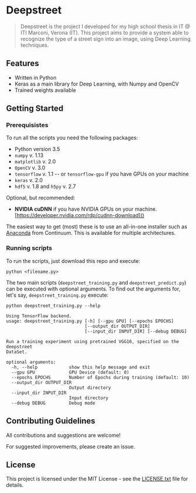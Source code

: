 # Deepstreet

> Deepstreet is the project I developed for my high school thesis in IT @ ITI Marconi, Verona (IT).
This project aims to provide a system able to recognize the type of a street sign into an image, using Deep Learning techniques.

## Features

- Written in Python
- Keras as a main library for Deep Learning, with Numpy and OpenCV
- Trained weights available


## Getting Started

### Prerequisistes
To run all the scripts you need the following packages:
- Python version 3.5
- `numpy` v. 1.13
- `matplotlib` v. 2.0
- `OpenCV` v. 3.0
- `tensorflow` v. 1.1 -- or `tensorflow-gpu` if you have GPUs on your machine
- `keras` v. 2.0
- `hdf5` v. 1.8 and `h5py` v. 2.7

Optional, but recommended:
- **NVIDIA cuDNN** if you have NVIDIA GPUs on your machine.
    [https://developer.nvidia.com/rdp/cudnn-download]()




The easiest way to get (most) these is to use an all-in-one installer such as [Anaconda](http://www.continuum.io/downloads) from Continuum. This is available for multiple architectures.

### Running scripts
To run the scripts, just download this repo and execute:
```shell
python <filename.py>
```
The two main scripts (`deepstreet_training.py` and `deepstreet_predict.py`) can be executed with optional arguments. To find out the arguments for, let's say, `deepstreet_training.py` execute:

```shell
python deepstreet_training.py --help
```

```shell
Using TensorFlow backend.
usage: deepstreet_training.py [-h] [--gpu GPU] [--epochs EPOCHS]
                              [--output_dir OUTPUT_DIR]
                              [--input_dir INPUT_DIR] [--debug DEBUG]

Run a training experiment using pretrained VGG16, specified on the deepstreet
DataSet.

optional arguments:
  -h, --help            show this help message and exit
  --gpu GPU             GPU Device (default: 0)
  --epochs EPOCHS       Number of Epochs during training (default: 10)
  --output_dir OUTPUT_DIR
                        Output directory
  --input_dir INPUT_DIR
                        Input directory
  --debug DEBUG         Debug mode

  ```


## Contributing Guidelines

All contributions and suggestions are welcome!

For suggested improvements, please create an issue.


## License

This project is licensed under the MIT License - see the [LICENSE.txt](https://github.com/alessiamarcolini/deepstreet/blob/master/LICENSE.txt) file for details.
